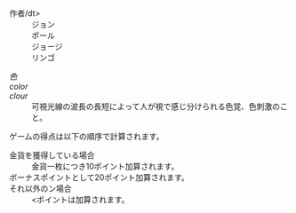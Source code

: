 <dl>  
  <dt>作者/dt>
  <dd>ジョン</dd>
  <dd>ポール</dd>
  <dd>ジョージ</dd>
  <dd>リンゴ</dd> 
</dl>

<dl> 
  <dt lang="ja"><dfn>色</dfn></dt>
  <dt lang="en-US"><dfn>color</dfn></dt>
  <dt lang="en-GB"><dfn>clour</dfn></dt>
  <dd>可視光線の波長の長短によって人が視で感じ分けられる色覚、色刺激のこと。</dd>
</dl>
<p>ゲームの得点は以下の順序で計算されます。
</p>
<dl>
  <dt>金貨を獲得している場合</dt>
  <dd>金貨一枚につき10ポイント加算されます。</dd>
  <dt>ボーナスポイントとして20ポイント加算されます。</dd>
  <dt>それ以外のン場合</dt>
  <dd><ポイントは加算されます。</dd>
</dl>
